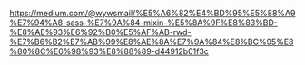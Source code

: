 https://medium.com/@wywsmail/%E5%A6%82%E4%BD%95%E5%88%A9%E7%94%A8-sass-%E7%9A%84-mixin-%E5%8A%9F%E8%83%BD-%E8%AE%93%E6%92%B0%E5%AF%AB-rwd-%E7%B6%B2%E7%AB%99%E8%AE%8A%E7%9A%84%E8%BC%95%E8%80%8C%E6%98%93%E8%88%89-d44912b01f3c